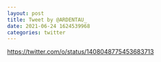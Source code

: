 ```yaml
--- 
layout: post 
title: Tweet by @ARDENTAU_ 
date: 2021-06-24 1624539968 
categories: twitter 
--- 
```

https://twitter.com/o/status/1408048775453683713